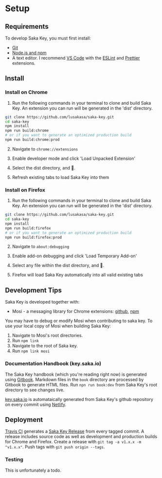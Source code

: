 # Setup

## Requirements

To develop Saka Key, you must first install:

* [Git](https://git-scm.com/book/en/v2/Getting-Started-Installing-Git)
* [Node.js and npm](https://nodejs.org/en/)
* A text editor. I recommend [VS Code](https://code.visualstudio.com/Download) with the [ESLint](https://marketplace.visualstudio.com/items?itemName=dbaeumer.vscode-eslint) and [Prettier](https://marketplace.visualstudio.com/items?itemName=esbenp.prettier-vscode) extensions.

## Install

### Install on Chrome

1. Run the following commands in your terminal to clone and build Saka Key. 
  An extension you can run will be generated in the 'dist' directory.

  ```sh
  git clone https://github.com/lusakasa/saka-key.git
  cd saka-key
  npm install
  npm run build:chrome
  # or if you want to generate an optimized production build
  npm run build:chrome:prod
  ```

2. Navigate to `chrome://extensions`

3. Enable developer mode and click 'Load Unpacked Extension'

4. Select the dist directory, and &#128640;.

5. Refresh existing tabs to load Saka Key into them

### Install on Firefox

1. Run the following commands in your terminal to clone and build Saka Key. 
  An extension you can run will be generated in the 'dist' directory.

  ```sh
  git clone https://github.com/lusakasa/saka-key.git
  cd saka-key
  npm install
  npm run build:firefox
  # or if you want to generate an optimized production build
  npm run build:firefox:prod
  ```

2. Navigate to `about:debugging`

3. Enable add-on debugging and click 'Load Temporary Add-on'

4. Select any file within the dist directory, and &#128640;.

5. Firefox will load Saka Key automatically into all valid existing tabs

## Development Tips

Saka Key is developed together with:

* Mosi - a messaging library for Chrome extensions: [github](https://github.com/eejdoowad/mosi), [npm](https://www.npmjs.com/package/mosi)

You may have to debug or modify Mosi when contributing to saka key. To use your local copy of Mosi when building Saka Key:

1. Navigate to Mosi's root directories.
2. Run `npm link`
3. Navigate to the root of Saka key.
4. Run `npm link mosi`

### Documentation Handbook (key.saka.io)

The Saka Key handbook (which you're reading right now) is generated using [Gitbook](https://github.com/GitbookIO/gitbook). Markdown files in the `book` directory are processed by Gitbook to generate HTML files. Run `npn run book:dev` from Saka Key's root directory to see changes live.

[key.saka.io](https://key.saka.io) is automataically generated from Saka Key's github repository on every commit using [Netlify](https://www.netlify.com/).

## Deployment

[Travis CI](https://travis-ci.org/) generates a [Saka Key Release](https://github.com/lusakasa/saka-key/releases) from every tagged commit. A release includes source code as well as development and production builds for Chrome and Firefox. Create a release with `git tag -a v1.x.x -m "v1.x.x"`. Push tags with `git push origin --tags`.

### Testing

This is unfortunately a todo.
